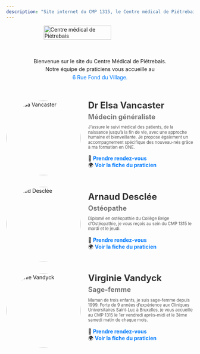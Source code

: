 ```yaml
---
description: "Site internet du CMP 1315, le Centre médical de Piétrebais."
---
```


<!-- LOGO PRINCIPAL -->
<div style="display: flex; justify-content: center; align-items: center; margin: 0; padding: 0;">
    <img src="/images/logo-CMP1315-cropped.png" alt="Centre médical de Piétrebais" 
         style="width: 60%; max-width: 700px; height: auto; display: block;">
</div>

<!-- TEXTE D'INTRODUCTION -->
<div style="text-align: center; line-height: 1.2; margin-top: 10px;">
    <p style="margin: 50px 0 0 0;">Bienvenue sur le site du Centre Médical de Piétrebais.</p>
    <p style="margin: 5px 0;">Notre équipe de praticiens vous accueille au</p>
        <a href="https://g.page/docteur-elsa-vancaster?share" target="_blank" 
           style="text-decoration: none; color: #007BFF;">
            6 Rue Fond du Village.
        </a>
</div>

<br>
<br>
<br>

<!-- LISTE DES PRATICIENS -->
<div style="max-width: 700px; margin: auto;">
    <!-- Praticien 1 : Elsa Vancaster -->
    <div style="display: flex; align-items: center; flex-wrap: wrap; gap: 20px; margin-bottom: 30px;">
        <div style="flex-shrink: 0;">
            <img src="/images/docteur-elsa-vancaster.jpeg" alt="Dr Elsa Vancaster" 
                 style="width: 200px; height: 200px; border-radius: 50%; object-fit: cover;">
        </div>
        <div style="flex: 1; min-width: 250px;">
            <h2 style="margin: 0; font-size: 1.7em; color: #333;">Dr Elsa Vancaster</h2>
            <h3 style="margin: 5px 0 10px; font-size: 1.3em; color: #777;">Médecin généraliste</h3>
            <p style="font-size: 0.8em; color: #555; line-height: 1.2;">
                J'assure le suivi médical des patients, de la naissance jusqu’à la fin de vie, 
                avec une approche humaine et bienveillante. Je propose également un accompagnement spécifique 
                des nouveau-nés grâce à ma formation en ONE.
            </p>
            <p>
                📅 <a href="https://docteurelsavancaster.mikrono.com/" target="_blank" 
                      style="text-decoration: none; color: #007BFF; font-weight: bold;">
                      Prendre rendez-vous</a>  
                <br>
                🌍 <a href="/medecin-generaliste/elsa-vancaster/"
                      style="text-decoration: none; color: #007BFF; font-weight: bold;">
                      Voir la fiche du praticien</a>
            </p>
        </div>
    </div>
    <!-- Praticien 2 : Arnaud Desclée -->
    <div style="display: flex; align-items: center; flex-wrap: wrap; gap: 20px; margin-bottom: 30px;">
        <div style="flex-shrink: 0;">
            <img src="/images/arnaud-desclee.avif" alt="Arnaud Desclée" 
                 style="width: 200px; height: 200px; border-radius: 50%; object-fit: cover;">
        </div>
        <div style="flex: 1; min-width: 250px;">
            <h2 style="margin: 0; font-size: 1.7em; color: #333;">Arnaud Desclée</h2>
            <h3 style="margin: 5px 0 10px; font-size: 1.3em; color: #777;">Ostéopathe</h3>
            <p style="font-size: 0.8em; color: #555; line-height: 1.2;">
                Diplomé en ostéopathie du Collège Belge d'Ostéopathie, je vous reçois au sein du CMP 1315 le mardi et le jeudi.
            </p>
            <p>
                📅 <a href="https://www.osteopathearnauddesclee.com/" target="_blank" 
                      style="text-decoration: none; color: #007BFF; font-weight: bold;">
                      Prendre rendez-vous</a>  
                <br>
                🌍 <a href="/osteopathe/arnaud-desclee/" 
                      style="text-decoration: none; color: #007BFF; font-weight: bold;">
                      Voir la fiche du praticien</a>
            </p>
        </div>
    </div>
    <!-- Praticien 3 : Virginie Vandyck -->
    <div style="display: flex; align-items: center; flex-wrap: wrap; gap: 20px; margin-bottom: 30px;">
        <div style="flex-shrink: 0;">
            <img src="/images/virginie-vandyck.jpg" alt="Virginie Vandyck" 
                 style="width: 200px; height: 200px; border-radius: 50%; object-fit: cover;">
        </div>
        <div style="flex: 1; min-width: 250px;">
            <h2 style="margin: 0; font-size: 1.7em; color: #333;">Virginie Vandyck</h2>
            <h3 style="margin: 5px 0 10px; font-size: 1.3em; color: #777;">Sage-femme</h3>
            <p style="font-size: 0.8em; color: #555; line-height: 1.2;">
                Maman de trois enfants, je suis sage-femme depuis 1999.
                Forte de 9 années d’expérience aux Cliniques Universitaires Saint-Luc à Bruxelles, 
                je vous accueille au CMP 1315 le 1er vendredi après-midi et le 3ème samedi matin de chaque mois.
            </p>
            <p>
                📅 <a href="#" target="_blank" 
                      style="text-decoration: none; color: #007BFF; font-weight: bold;">
                      Prendre rendez-vous</a>  
                <br>
                🌍 <a href="/sage-femme/virginie-vandyck/" 
                      style="text-decoration: none; color: #007BFF; font-weight: bold;">
                      Voir la fiche du praticien</a>
            </p>
        </div>
    </div>
</div>
